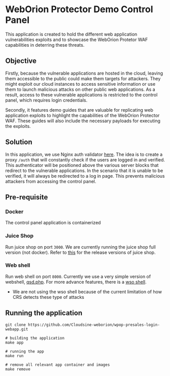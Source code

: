 # WebOrion Protector Demo Control Panel
This application is created to hold the different web application vulnerabilities exploits and to showcase the WebOrion Protetor WAF capabilities in deterring these threats. 

## Objective
Firstly, because the vulnerable applications are hosted in the cloud, leaving them accessible to the public could make them targets for attackers. They might exploit our cloud instances to access sensitive information or use them to launch malicious attacks on other public web applications. As a result, access to these vulnerable applications is restricted to the control panel, which requires login credentials.

Secondly, it features demo guides that are valuable for replicating web application exploits to highlight the capabilities of the WebOrion Protector WAF. These guides will also include the necessary payloads for executing the exploits.

## Solution
In this application, we use Nginx auth validator [here](https://docs.nginx.com/nginx/admin-guide/security-controls/configuring-subrequest-authentication/). The idea is to create a proxy `/auth`
that will constantly check if the users are logged in and verified. This authenticator will be positioned above the various server blocks that redirect to the vulnerable applications. In the scenario that it is unable to be verified, it will always be redirected to a log in page. This prevents malicious attackers from accessing the control panel. 

## Pre-requisite

### Docker
The control panel application is containerized

### Juice Shop
Run juice shop on port `3000`. We are currently running the juice shop full version (not docker). Refer to [this](https://github.com/juice-shop/juice-shop/releases/tag/v17.1.1) for the release versions of juice shop.

### Web shell
Run web shell on port `8000`. Currently we use a very simple version of webshell, [qsd.php](https://github.com/JohnTroony/php-webshells/blob/master/Collection/qsd-backdoor.php). For more advance features, there is a [wso shell](https://github.com/mIcHyAmRaNe/wso-webshell). 
- We are not using the wso shell because of the current limitation of how CRS detects these type of attacks

## Running the application
```
git clone https://github.com/Cloudsine-weborion/wpop-presales-login-webapp.git
```

```
# building the application
make app

# running the app
make run

# remove all relevant app container and images
make remove
```
